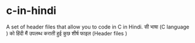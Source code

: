 # c-in-hindi
A set of header files that allow you to code in C in Hindi. सी भाषा (C language ) को हिंदी मैं उपलब्ध कराती हुई कुछ शीर्ष फाइल (Header files )

